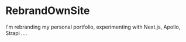 # RebrandOwnSite
I'm rebranding my personal portfolio, experimenting with Next.js, Apollo, Strapi ....
